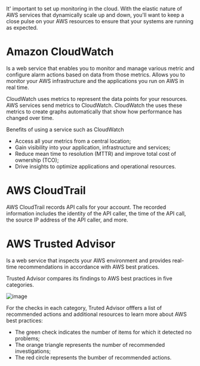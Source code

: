 It' important to set up monitoring in the cloud. With the elastic nature of AWS services that dynamically scale up and down, you'll want to keep a close pulse on your AWS resources to ensure that your systems are running as expected.

# Amazon CloudWatch

Is a web service that enables you to monitor and manage various metric and configure alarm actions based on data from those metrics.
Allows you to monitor your AWS infrastructure and the applications you run on AWS in real time.

CloudWatch uses metrics to represent the data points for your resources. AWS services send metrics to CloudWatch. CloudWatch the uses these metrics to create graphs automatically that show how performance has changed over time.

Benefits of using a service such as CloudWatch
- Access all your metrics from a central location;
- Gain visibility into your application, infrastructure and services;
- Reduce mean time to resolution (MTTR) and improve total cost of ownership (TCO);
- Drive insights to optimize applications and operational resources.

# AWS CloudTrail

AWS CloudTrail records API calls for your account. The recorded information includes the identity of the API caller, the time of the API call, the source IP address of the API caller, and more.

# AWS Trusted Advisor

Is a web service that inspects your AWS environment and provides real-time recommendations in accordance with AWS best pratices.

Trusted Advisor compares its findings to AWS best practices in five categories.

![image](https://user-images.githubusercontent.com/13942355/131317941-983b8aa8-7da0-4856-a2a7-e06b01254e8b.png)

For the checks in each category, Truted Advisor offfers a list of recommended actions and additional resources to learn more about AWS best practices:
- The green check indicates the number of items for which it detected no problems;
- The orange triangle represents the number of recommended investigations;
- The red circle represents the bumber of recommended actions.

